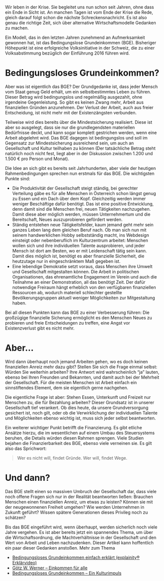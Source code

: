 Wir leben in der Krise. Sie begleitet uns nun schon seit Jahren, ohne dass ein Ende in Sicht ist. An manchen Tagen ist vom Ende der Krise die Rede, gleich darauf folgt schon die nächste Schreckensnachricht. Es ist also genau die richtige Zeit, sich über alternative Wirtschaftsmodelle Gedanken zu machen.

Ein Modell, das in den letzten Jahren zunehmend an Aufmerksamkeit gewonnen hat, ist das Bedingungslose Grundeinkommen (BGE). Bisheriger Höhepunkt ist eine erfolgreiche Volksinitiative in der Schweiz, die zu einer Volksabstimmung bezüglich der Einführung 2016 führen wird.

# Bedingungsloses Grundeinkommen?

Aber was ist eigentlich das BGE? Der Grundgedanke ist, dass jeder Mensch vom Staat genug Geld erhält, um ein selbstbestimmtes Leben zu führen. Dieser Betrag wird bedingungslos und regelmäßig ausgezahlt, ohne irgendeine Gegenleistung. So gibt es keinen Zwang mehr, Arbeit aus finanziellen Gründen anzunehmen. Der Verlust der Arbeit, auch aus freier Entscheidung, ist nicht mehr mit der Existenzängsten verbunden.

Teilweise wird dies bereits über die Mindestsicherung realisiert. Diese ist aber so ausgelegt, dass sie nur die grundlegendsten materiellen Bedürfnisse deckt, und kann sogar komplett gestrichen werden, wenn eine Arbeit abgelehnt wird. Das BGE dagegen ist bedingungslos und soll im Gegensatz zur Mindestsicherung ausreichend sein, um auch an Gesellschaft und Kultur teilhaben zu können (Der tatsächliche Betrag steht natürlich noch nicht fest, liegt aber in der Diskussion zwischen 1.200 und 1.500 € pro Person und Monat).

Die Idee an sich gibt es bereits seit Jahrhunderten, aber viele der heutigen Rahmenbedingungen sprechen nun erstmals für das BGE. Die wichtigsten Punkte sind:

* Die Produktivität der Gesellschaft steigt ständig, bei gerechter Verteilung gäbe es für alle Menschen in Österreich schon längst genug zu Essen und ein Dach über dem Kopf. Gleichzeitig werden immer weniger Beschäftige dafür benötigt. Das ist eine positive Entwicklung, denn damit sind die Menschen frei, neuen Tätigkeiten nachzugehen. Damit diese aber möglich werden, müssen Unternehmertum und die Bereitschaft, Neues auszuprobieren gefördert werden.
* Ständig entstehen neue Tätigkeitsfelder, kaum jemand geht mehr sein ganzes Leben lang dem gleichen Beruf nach. Ob man sich nun mit seinem handwerklichen Hobby selbstständig macht, ins Webdesign einsteigt oder nebenberuflich im Kulturzentrum arbeitet: Menschen wollen sich und ihre individuellen Talente ausprobieren, und jeder Mensch ist dort am Besten, wo er mit Leidenschaft tätig sein kann. Damit dies möglich ist, benötigt es aber finanzielle Sicherheit, die heutzutage nur in eingeschränktem Maß gegeben ist.
* Eine lebendige Demokratie setzt voraus, dass Menschen ihre Umwelt und Gesellschaft mitgestalten können. Die Arbeit in politischen Organisationen, das ehrenamtliche Engagement im Verein und auch die Teilnahme an einer Demonstration, all das benötigt Zeit. Der dafür notwendige Freiraum hängt erheblich von den verfügbaren finanziellen Ressourcen ab, wodurch materiell schlechter gestellte Bevölkerungsgruppen aktuell weniger Möglichkeiten zur Mitgestaltung haben.

Bei all diesen Punkten kann das BGE zu einer Verbesserung führen: Die großzügige finanzielle Sicherung ermöglicht es den Menschen Neues zu probieren und freie Entscheidungen zu treffen, eine Angst vor Existenzverlust gibt es nicht mehr.

# Aber…

Wird dann überhaupt noch jemand Arbeiten gehen, wo es doch keinen finanziellen Anreiz mehr dazu gibt? Stellen Sie sich die Frage einmal selbst: Würden Sie weiterhin arbeiten? Ihre Antwort wird wahrscheinlich “ja” lauten, ebenso bei Ihren Freunden und Bekannten, und damit auch bei der Mehrheit der Gesellschaft. Für die meisten Menschen ist Arbeit einfach ein sinnstiftendes Element, dem sie eigentlich gerne nachgehen.

Die eigentliche Frage ist aber: Stehen Essen, Unterkunft und Freizeit nur Menschen zu, die für Bezahlung arbeiten? Dieser Grundsatz ist in unserer Gesellschaft tief verankert. Ob dies heute, da unsere Grundversorgung gesichert ist, noch gilt, oder ob die Verwirklichung der individuellen Talente und Möglichkeiten ebenso wichtig ist, muss sich jeder selbst beantworten.

Ein weiterer wichtiger Punkt betrifft die Finanzierung. Es gibt etliche Ansätze hierzu, die im wesentlichen auf einem Umbau des Steuersystems beruhen, die Details würden diesen Rahmen sprengen. Viele Studien bejahen die Finanzierbarkeit des BGE, ebenso viele verneinen sie. Es gilt also das Sprichwort:

> Wer es nicht will, findet Gründe. Wer will, findet Wege.

# Und dann?

Das BGE stellt einen so massiven Umbruch der Gesellschaft dar, dass viele noch offene Fragen sich nur in der Realität beantworten ließen: Brauchen Menschen einen finanziellen Anreiz, um etwas zu leisten? Können sie mit der neugewonnenen Freiheit umgehen? Wie werden Unternehmen in Zukunft geführt? Wissen spätere Generationen dieses Privileg noch zu schätzen?

Bis das BGE eingeführt wird, wenn überhaupt, werden sicherlich noch viele Jahre vergehen. Es ist aber bereits jetzt ein spannendes Thema, um über die Wirtschaftsordnung, die Machtverhältnisse in der Gesellschaft und den Wert von Arbeit und Leben nachzudenken. Dieser Artikel kann hoffentlich ein paar dieser Gedanken anstoßen.
Mehr zum Thema

* [Bedingungsloses Grundeinkommen einfach erklärt (explainity® Erklärvideo)](https://www.youtube.com/watch?v=VO8qc4Njn28)
* [Götz W. Werner – Einkommen für alle](https://www.luebbe.de/bastei-luebbe/buecher/politik-und-gesellschaft/einkommen-fuer-alle/id_3037496)
* [Bedingungsloses Grundeinkommen – Ein Kulturimpuls](https://www.youtube.com/watch?v=XMXCUMLtb_k)
